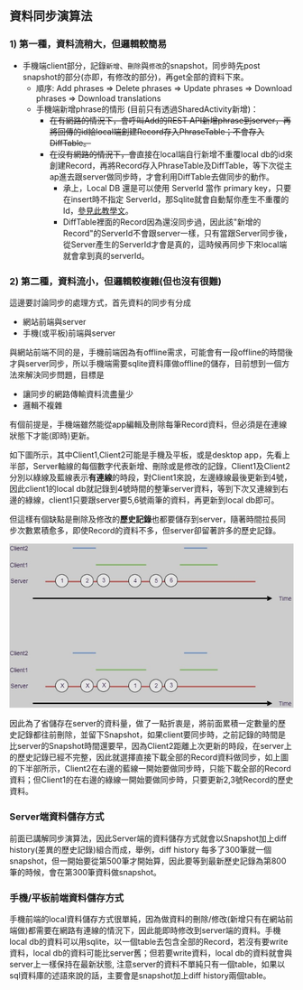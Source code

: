 
## 資料同步演算法
### 1) 第一種，資料流稍大，但邏輯較簡易
* 手機端client部分，記錄`新增`、`刪除`與`修改`的snapshot，同步時先post snapshot的部分(亦即，有修改的部分)，再get全部的資料下來。
    * 順序: Add phrases => Delete phrases => Update phrases => Download phrases => Download translations
    * 手機端新增phrase的情形 (目前只有透過SharedActivity新增)：
        * ~~在有網路的情況下，會呼叫Add的REST API新增phrase到server，再將回傳的id給local端創建Record存入PhraseTable；不會存入DiffTable。~~
        * ~~在沒有網路的情況下，會~~直接在local端自行新增不重覆local db的id來創建Record，再將Record存入PhraseTable及DiffTable，等下次從主ap進去跟server做同步時，才會利用DiffTable去做同步的動作。
            * 承上，Local DB 還是可以使用 ServerId 當作 primary key，只要在insert時不指定 ServerId，那Sqlite就會自動幫你產生不重覆的Id，[參見此教學文](http://www.sqlitetutorial.net/sqlite-autoincrement/)。
            * DiffTable裡面的Record因為還沒同步過，因此該"新增的Record"的ServerId不會跟server一樣，只有當跟Server同步後，從Server產生的ServerId才會是真的，這時候再同步下來local端就會拿到真的serverId。

### 2) 第二種，資料流小，但邏輯較複雜(但也沒有很難)
這邊要討論同步的處理方式，首先資料的同步有分成
- 網站前端與server
- 手機(或平板)前端與server

與網站前端不同的是，手機前端因為有offline需求，可能會有一段offline的時間後才與server同步，所以手機端需要sqlite資料庫做offline的儲存，目前想到一個方法來解決同步問題，目標是
- 讓同步的網路傳輸資料流盡量少
- 邏輯不複雜

有個前提是，手機端雖然能從app編輯及刪除每筆Record資料，但必須是在連線狀態下才能(即時)更新。

如下圖所示，其中Client1,Client2可能是手機及平板，或是desktop app，先看上半部，Server軸線的每個數字代表新增、刪除或是修改的記錄，Client1及Client2分別以綠線及藍線表示**有連線**的時段，對Client1來說，左邊綠線最後更新到4號，因此client1的local db就記錄到4號時間的整筆server資料，等到下次又連線到右邊的綠線，client1只要跟server要5,6號兩筆的資料，再更新到local db即可。

但這樣有個缺點是刪除及修改的**歷史記錄**也都要儲存到server，隨著時間拉長同步次數累積愈多，即使Record的資料不多，但server卻留著許多的歷史記錄。

![MyPhrase_data_sync](/imgs/MyPhrase_data_sync.jpg)

因此為了省儲存在server的資料量，做了一點折衷是，將前面累積一定數量的歷史記錄都往前刪除，並留下Snapshot，如果client要同步時，之前記錄的時間是比server的Snapshot時間還要早，因為Client2距離上次更新的時段，在server上的歷史記錄已經不完整，因此就選擇直接下載全部的Record資料做同步，如上圖的下半部所示，Client2在右邊的藍線一開始要做同步時，只能下載全部的Record資料；但Client1的在右邊的綠線一開始要做同步時，只要更新2,3號Record的歷史資料。

### Server端資料儲存方式

前面已講解同步演算法，因此Server端的資料儲存方式就會以Snapshot加上diff history(差異的歷史記錄)組合而成，舉例，diff history 每多了300筆就一個snapshot，但一開始要從第500筆才開始算，因此要等到最新歷史記錄為第800筆的時候，會在第300筆資料做snapshot。

### 手機/平板前端資料儲存方式

手機前端的local資料儲存方式很單純，因為做資料的刪除/修改(新增只有在網站前端做)都需要在網路有連線的情況下，因此能即時修改到server端的資料。手機local db的資料可以用sqlite，以一個table去包含全部的Record，若沒有要write資料，local db的資料可能比server舊；但若要write資料，local db的資料就會與server上一樣保持在最新狀態, 注意server的資料不單純只有一個table，如果以sql資料庫的述語來說的話，主要會是snapshot加上diff history兩個table。

